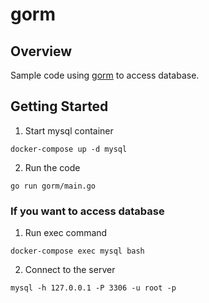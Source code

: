 # gorm

## Overview
Sample code using [gorm](https://github.com/go-gorm/gorm) to access database.

## Getting Started

1. Start mysql container
```
docker-compose up -d mysql
```
2. Run the code
```
go run gorm/main.go
```

### If you want to access database

1. Run exec command
```
docker-compose exec mysql bash
```
2. Connect to the server
```
mysql -h 127.0.0.1 -P 3306 -u root -p
```

